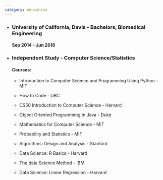 ```yaml
---
category: education
---
```


<ul>
    <li>
        <h3>University of California, Davis - Bachelors, Biomedical Engineering</h3>
        <h4>Sep 2014 - Jun 2018 </h4>
    </li>
    <li>
        <h3>Independent Study - Computer Science/Statistics</h3>
        <h4>Courses:</h4>
        <ul>
            <li>
                <p>Introduction to Computer Science and Programming
                Using Python - MIT</p>
            </li>
            <li>
                <p>How to Code - UBC</p>
            </li>
            <li>
                <p>CS50 Introduction to Computer Science - Harvard</p>
            </li>
            <li>
                <p>Object Oriented Programming in Java - Duke</p>
            </li>
            <li>
                <p>Mathematics for Computer Science - MIT</p>
            </li>
            <li>
                <p>Probability and Statistics - MIT</p>
            </li>
            <li>
                <p>Algorithms: Design and Analysis - Stanford</p>
            </li>
            <li>
                <p>Data Science: R Basics - Harvard</p>
            </li>
            <li>
                <p>The data Science Method - IBM</p>
            </li>
            <li>
                <p>Data Science: Linear Regression - Harvard</p>
            </li>
        </ul>
    </li>
</ul>